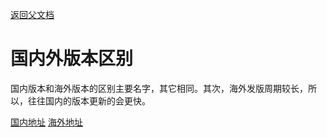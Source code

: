 [返回父文档](./index.md)

# 国内外版本区别

国内版本和海外版本的区别主要名字，其它相同。其次，海外发版周期较长，所以，往往国内的版本更新的会更快。

[国内地址](https://github.com/easemob/react-native-chat-library)
[海外地址](https://github.com/AgoraIO-Usecase/AgoraChat-Callkit-rn)
